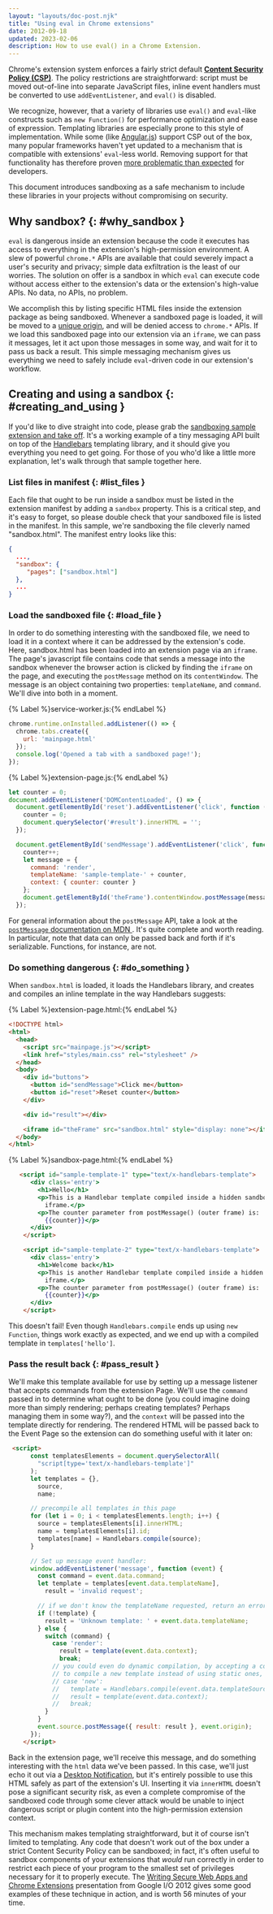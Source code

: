```yaml
---
layout: "layouts/doc-post.njk"
title: "Using eval in Chrome extensions"
date: 2012-09-18
updated: 2023-02-06
description: How to use eval() in a Chrome Extension.
---
```



Chrome's extension system enforces a fairly strict default [**Content Security Policy (CSP)**][1].
The policy restrictions are straightforward: script must be moved out-of-line into separate
JavaScript files, inline event handlers must be converted to use `addEventListener`, and `eval()` is
disabled.

We recognize, however, that a variety of libraries use `eval()` and `eval`\-like constructs such as
`new Function()` for performance optimization and ease of expression. Templating libraries are
especially prone to this style of implementation. While some (like [Angular.js][3]) support CSP out
of the box, many popular frameworks haven't yet updated to a mechanism that is compatible with
extensions' `eval`\-less world. Removing support for that functionality has therefore proven [more
problematic than expected][4] for developers.

This document introduces sandboxing as a safe mechanism to include these libraries in your projects
without compromising on security.

## Why sandbox? {: #why_sandbox }

`eval` is dangerous inside an extension because the code it executes has access to everything in the
extension's high-permission environment. A slew of powerful `chrome.*` APIs are available that could
severely impact a user's security and privacy; simple data exfiltration is the least of our worries.
The solution on offer is a sandbox in which `eval` can execute code without access either to the
extension's data or the extension's high-value APIs. No data, no APIs, no problem.

We accomplish this by listing specific HTML files inside the extension package as being sandboxed.
Whenever a sandboxed page is loaded, it will be moved to a [unique origin][5], and will be denied
access to `chrome.*` APIs. If we load this sandboxed page into our extension via an `iframe`, we can
pass it messages, let it act upon those messages in some way, and wait for it to pass us back a
result. This simple messaging mechanism gives us everything we need to safely include `eval`\-driven
code in our extension's workflow.

## Creating and using a sandbox {: #creating_and_using }

If you'd like to dive straight into code, please grab the [sandboxing sample extension and take
off][6]. It's a working example of a tiny messaging API built on top of the [Handlebars][7]
templating library, and it should give you everything you need to get going. For those of you who'd
like a little more explanation, let's walk through that sample together here.

### List files in manifest {: #list_files }

Each file that ought to be run inside a sandbox must be listed in the extension manifest by adding a
`sandbox` property. This is a critical step, and it's easy to forget, so please double check that
your sandboxed file is listed in the manifest. In this sample, we're sandboxing the file cleverly
named "sandbox.html". The manifest entry looks like this:

```json
{
  ...,
  "sandbox": {
     "pages": ["sandbox.html"]
  },
  ...
}
```

### Load the sandboxed file {: #load_file }

In order to do something interesting with the sandboxed file, we need to load it in a context where
it can be addressed by the extension's code. Here, sandbox.html has been loaded into
an extension page via an `iframe`. The page's javascript file contains code that sends a message 
into the sandbox whenever the browser action is clicked by finding the `iframe`
on the page, and executing the `postMessage` method on its `contentWindow`. The message is an object
containing two properties: `templateName`, and `command`. We'll dive into both in a moment.

{% Label %}service-worker.js:{% endLabel %}

```js
chrome.runtime.onInstalled.addListener(() => {
  chrome.tabs.create({
    url: 'mainpage.html'
  });
  console.log('Opened a tab with a sandboxed page!');
});
```

{% Label %}extension-page.js:{% endLabel %}

```js
let counter = 0;
document.addEventListener('DOMContentLoaded', () => {
  document.getElementById('reset').addEventListener('click', function () {
    counter = 0;
    document.querySelector('#result').innerHTML = '';
  });

  document.getElementById('sendMessage').addEventListener('click', function () {
    counter++;
    let message = {
      command: 'render',
      templateName: 'sample-template-' + counter,
      context: { counter: counter }
    };
    document.getElementById('theFrame').contentWindow.postMessage(message, '*');
  });
```

<div class="aside aside--note">For general information about the <code>postMessage</code> API, take a look at the <a href="https://developer.mozilla.org/en/DOM/window.postMessage"><code>postMessage</code> documentation on MDN </a>. It's quite complete and worth reading. In particular, note that data can only be passed back and forth if it's serializable. Functions, for instance, are not.</div>

### Do something dangerous {: #do_something }

When `sandbox.html` is loaded, it loads the Handlebars library, and creates and compiles an inline
template in the way Handlebars suggests:

{% Label %}extension-page.html:{% endLabel %}

```html
<!DOCTYPE html>
<html>
  <head>
    <script src="mainpage.js"></script>
    <link href="styles/main.css" rel="stylesheet" />
  </head>
  <body>
    <div id="buttons">
      <button id="sendMessage">Click me</button>
      <button id="reset">Reset counter</button>
    </div>

    <div id="result"></div>

    <iframe id="theFrame" src="sandbox.html" style="display: none"></iframe>
  </body>
</html>
```
{% Label %}sandbox-page.html:{% endLabel %}

```html
   <script id="sample-template-1" type="text/x-handlebars-template">
      <div class='entry'>
        <h1>Hello</h1>
        <p>This is a Handlebar template compiled inside a hidden sandboxed
          iframe.</p>
        <p>The counter parameter from postMessage() (outer frame) is:
          {{counter}}</p>
      </div>
    </script>

    <script id="sample-template-2" type="text/x-handlebars-template">
      <div class='entry'>
        <h1>Welcome back</h1>
        <p>This is another Handlebar template compiled inside a hidden sandboxed
          iframe.</p>
        <p>The counter parameter from postMessage() (outer frame) is:
          {{counter}}</p>
      </div>
    </script>
```

This doesn't fail! Even though `Handlebars.compile` ends up using `new Function`, things work
exactly as expected, and we end up with a compiled template in `templates['hello']`.

### Pass the result back {: #pass_result }

We'll make this template available for use by setting up a message listener that accepts commands
from the extension Page. We'll use the `command` passed in to determine what ought to be done (you could
imagine doing more than simply rendering; perhaps creating templates? Perhaps managing them in some
way?), and the `context` will be passed into the template directly for rendering. The rendered HTML
will be passed back to the Event Page so the extension can do something useful with it later on:

```html
 <script>
      const templatesElements = document.querySelectorAll(
        "script[type='text/x-handlebars-template']"
      );
      let templates = {},
        source,
        name;

      // precompile all templates in this page
      for (let i = 0; i < templatesElements.length; i++) {
        source = templatesElements[i].innerHTML;
        name = templatesElements[i].id;
        templates[name] = Handlebars.compile(source);
      }

      // Set up message event handler:
      window.addEventListener('message', function (event) {
        const command = event.data.command;
        let template = templates[event.data.templateName],
          result = 'invalid request';

        // if we don't know the templateName requested, return an error message
        if (!template) {
          result = 'Unknown template: ' + event.data.templateName;
        } else {
          switch (command) {
            case 'render':
              result = template(event.data.context);
              break;
            // you could even do dynamic compilation, by accepting a command
            // to compile a new template instead of using static ones, for example:
            // case 'new':
            //   template = Handlebars.compile(event.data.templateSource);
            //   result = template(event.data.context);
            //   break;
          }
        }
        event.source.postMessage({ result: result }, event.origin);
      });
    </script>
```

Back in the extension page, we'll receive this message, and do something interesting with the `html`
data we've been passed. In this case, we'll just echo it out via a [Desktop Notification][13], but
it's entirely possible to use this HTML safely as part of the extension's UI. Inserting it via
`innerHTML` doesn't pose a significant security risk, as even a complete compromise of the sandboxed
code through some clever attack would be unable to inject dangerous script or plugin content into
the high-permission extension context.

This mechanism makes templating straightforward, but it of course isn't limited to templating. Any
code that doesn't work out of the box under a strict Content Security Policy can be sandboxed; in
fact, it's often useful to sandbox components of your extensions that _would_ run correctly in order
to restrict each piece of your program to the smallest set of privileges necessary for it to
properly execute. The [Writing Secure Web Apps and Chrome Extensions][14] presentation from Google
I/O 2012 gives some good examples of these technique in action, and is worth 56 minutes of your
time.

[1]: /docs/extensions/mv3/manifest/content_security_policy/#default-policy
[2]: /docs/extensions/mv3/contentSecurityPolicy
[3]: https://angularjs.org/
[4]: https://crbug.com/107538
[5]: https://www.whatwg.org/specs/web-apps/current-work/multipage/origin-0.html#sandboxed-origin-browsing-context-flag
[6]: https://github.com/GoogleChrome/chrome-extensions-samples/tree/main/api-samples/sandbox/sandbox
[7]: https://handlebarsjs.com
[8]: /docs/extensions/examples/howto/sandbox/sandbox.html
[9]: /docs/extensions/mv3/event_pages
[10]: /docs/extensions/examples/howto/sandbox/eventpage.html
[11]: /docs/extensions/examples/howto/sandbox/eventpage.js
[12]: https://developer.mozilla.org/en/DOM/window.postMessage
[13]: /docs/extensions/mv3/desktop_notifications
[14]: https://www.youtube.com/watch?v=GBxv8SaX0gg
